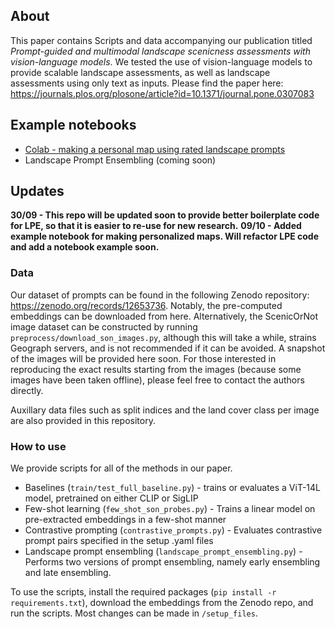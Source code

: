 ## About
This paper contains Scripts and data accompanying our publication titled *Prompt-guided and multimodal landscape scenicness
assessments with vision-language models*. We tested the use of vision-language models to provide scalable landscape assessments, as well as landscape assessments using only text as inputs. Please find the paper here: https://journals.plos.org/plosone/article?id=10.1371/journal.pone.0307083

## Example notebooks
* [Colab - making a personal map using rated landscape prompts](https://colab.research.google.com/drive/12vAQDB37Yk2GvFPb6lHF1Ws0a_PtqllV#scrollTo=4asBIqz_Pju3)
* Landscape Prompt Ensembling (coming soon)

## Updates
**30/09 - This repo will be updated soon to provide better boilerplate code for LPE, so that it is easier to re-use for new research.**
**09/10 - Added example notebook for making personalized maps. Will refactor LPE code and add a notebook example soon.**

### Data
Our dataset of prompts can be found in the following Zenodo repository: https://zenodo.org/records/12653736. Notably, the pre-computed embeddings can be downloaded from here. Alternatively, the ScenicOrNot image dataset can be constructed by running `preprocess/download_son_images.py`, although this will take a while, strains Geograph servers, and is not recommended if it can be avoided. A snapshot of the images will be provided here soon. For those interested in reproducing the exact results starting from the images (because some images have been taken offline), please feel free to contact the authors directly.

Auxillary data files such as split indices and the land cover class per image are also provided in this repository.

### How to use
We provide scripts for all of the methods in our paper.
- Baselines (`train/test_full_baseline.py`) - trains or evaluates a ViT-14L model, pretrained on either CLIP or SigLIP
- Few-shot learning (`few_shot_son_probes.py`) - Trains a linear model on pre-extracted embeddings in a few-shot manner
- Contrastive prompting (`contrastive_prompts.py`) - Evaluates contrastive prompt pairs specified in the setup .yaml files
- Landscape prompt ensembling (`landscape_prompt_ensembling.py`) - Performs two versions of prompt ensembling, namely early ensembling and late ensembling.

To use the scripts, install the required packages (`pip install -r requirements.txt`), download the embeddings from the Zenodo repo, and run the scripts. Most changes can be made in `/setup_files`.
